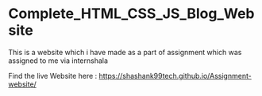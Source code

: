 # Complete_HTML_CSS_JS_Blog_Website
This is a website which i have made as a part of assignment which was assigned to me via internshala

Find the live Website here : https://shashank99tech.github.io/Assignment-website/
